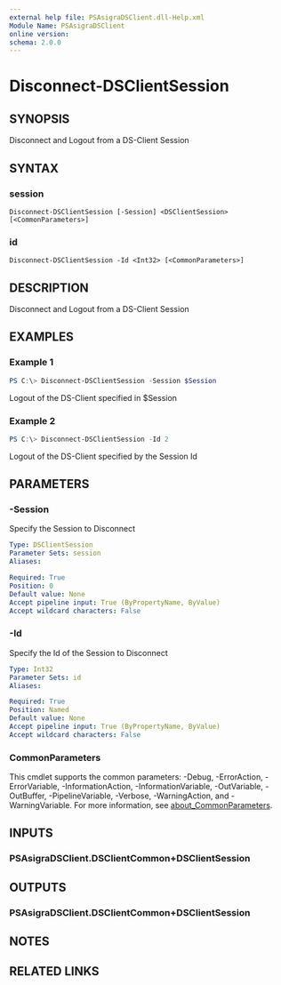 ```yaml
---
external help file: PSAsigraDSClient.dll-Help.xml
Module Name: PSAsigraDSClient
online version:
schema: 2.0.0
---
```


# Disconnect-DSClientSession

## SYNOPSIS
Disconnect and Logout from a DS-Client Session

## SYNTAX

### session
```
Disconnect-DSClientSession [-Session] <DSClientSession> [<CommonParameters>]
```

### id
```
Disconnect-DSClientSession -Id <Int32> [<CommonParameters>]
```

## DESCRIPTION
Disconnect and Logout from a DS-Client Session

## EXAMPLES

### Example 1
```powershell
PS C:\> Disconnect-DSClientSession -Session $Session
```

Logout of the DS-Client specified in $Session

### Example 2
```powershell
PS C:\> Disconnect-DSClientSession -Id 2
```

Logout of the DS-Client specified by the Session Id

## PARAMETERS

### -Session
Specify the Session to Disconnect

```yaml
Type: DSClientSession
Parameter Sets: session
Aliases:

Required: True
Position: 0
Default value: None
Accept pipeline input: True (ByPropertyName, ByValue)
Accept wildcard characters: False
```

### -Id
Specify the Id of the Session to Disconnect

```yaml
Type: Int32
Parameter Sets: id
Aliases:

Required: True
Position: Named
Default value: None
Accept pipeline input: True (ByPropertyName, ByValue)
Accept wildcard characters: False
```

### CommonParameters
This cmdlet supports the common parameters: -Debug, -ErrorAction, -ErrorVariable, -InformationAction, -InformationVariable, -OutVariable, -OutBuffer, -PipelineVariable, -Verbose, -WarningAction, and -WarningVariable. For more information, see [about_CommonParameters](http://go.microsoft.com/fwlink/?LinkID=113216).

## INPUTS

### PSAsigraDSClient.DSClientCommon+DSClientSession

## OUTPUTS

### PSAsigraDSClient.DSClientCommon+DSClientSession

## NOTES

## RELATED LINKS
